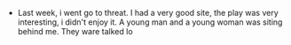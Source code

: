 - Last week, i went go to threat. I had a very good site, the play was very interesting,  i didn't enjoy it. A young man and a young woman was siting behind me. They ware talked lo